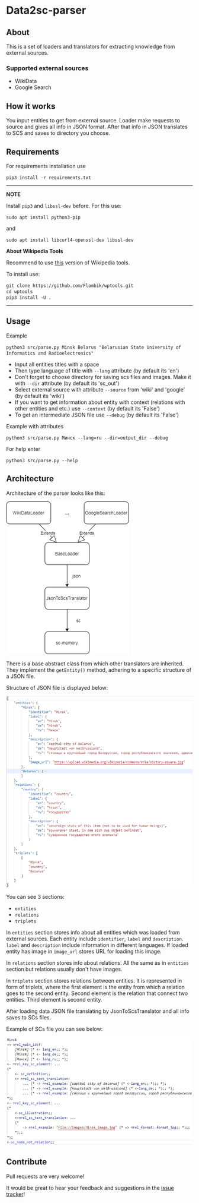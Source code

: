Data2sc-parser
============

About
------------

This is a set of loaders and translators for extracting knowledge from external sources.

### Supported external sources

* WikiData
* Google Search

How it works
------------

You input entities to get from external source. Loader make requests to source and gives all info in JSON format. After that info in JSON translates to SCS and saves to directory you choose.

Requirements
------------

For requirements installation use

    pip3 install -r requirements.txt

---
**NOTE**

Install `pip3` and `libssl-dev` before. For this use:

    sudo apt install python3-pip

and

    sudo apt install libcurl4-openssl-dev libssl-dev


**About Wikipedia Tools**

Recommend to use [this](https://github.com/Flombik/wptools) version of Wikipedia tools.

To install use:

    git clone https://github.com/Flombik/wptools.git
    cd wptools
    pip3 install -U .

---

Usage
------------

Example

    python3 src/parse.py Minsk Belarus "Belarusian State University of Informatics and Radioelectronics"

* Input all entities titles with a space
* Then type language of title with `--lang` attribute (by default its 'en')
* Don't forget to choose directory for saving scs files and images. Make it with `--dir` attribute (by default its 'sc_out')
* Select external source with attribute `--source` from 'wiki' and 'google' (by default its 'wiki')
* If you want to get information about entity with context (relations with other entities and etc.) use `--context` (by default its 'False')
* To get an intermediate JSON file use `--debug` (by default its 'False')

Example with attributes

    python3 src/parse.py Минск --lang=ru --dir=output_dir --debug

For help enter

    python3 src/parse.py --help

Architecture
------------

Architecture of the parser looks like this:

![Architecture](./img/architecture.png)

There is a base abstract class from which other translators are inherited. They implement the `getEntity()` method, adhering to a specific structure of a JSON file.

Structure of JSON file is displayed below:

![JSON file structure](./img/json_structure.png)

You can see 3 sections:

* `entities`
* `relations`
* `triplets`

In `entities` section stores info about all entities which was loaded from external sources. Each entity include `identifier`, `label` and `description`. `label` and `description` include information in different languages. If loaded entity has image in `image_url` stores URL for loading this image.

In `relations` section stores info about relations. All the same as in `entities` section but relations usually don't have images.

In `triplets` section stores relations between entities. It is represented in form of triplets, where the first element is the entity from which a relation goes to the second entity. Second element is the relation that connect two entities. Third element is second entity.

After loading data JSON file translating by JsonToScsTranslator and all info saves to SCs files.

Example of SCs file you can see below:

![SCs file example](./img/scs_example.png)

Contribute
------------

Pull requests are very welcome!

It would be great to hear your feedback and suggestions in the [issue tracker](https://github.com/ostis-apps/data2sc-parser/issues)!
